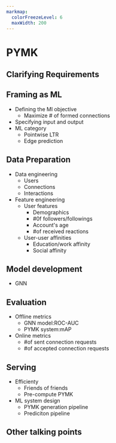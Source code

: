 ```yaml
---
markmap:
  colorFreezeLevel: 6
  maxWidth: 200
---
```


# PYMK
## Clarifying Requirements
## Framing as ML
  - Defining the Ml objective
    - Maximize # of formed connections
  - Specifying input and output
  - ML category
    - Pointwise LTR
    - Edge prediction
## Data Preparation
  - Data engineering
    - Users
    - Connections
    - Interactions
  - Feature engineering
    - User features
      - Demographics
      - #0f followers/followings
      - Account's age
      - #of received reactions
    - User-user affinities
      - Education/work affinity
      - Social affinity
## Model development
  - GNN
## Evaluation
  - Offline metrics
    - GNN model:ROC-AUC
    - PYMK system:mAP
  - Online metrics
    - #of sent connection requests
    - #of accepted connection requests
## Serving
  - Efficienty
    - Friends of friends
    - Pre-compute PYMK
  - ML system design
    - PYMK generation pipeline
    - Prediciton pipeline
## Other talking points
